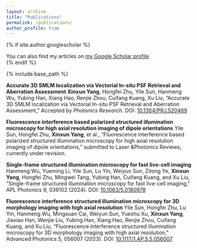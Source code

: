 ```yaml
---
layout: archive
title: "Publications"
permalink: /publications/
author_profile: true
---
```


{% if site.author.googlescholar %}
  <div class="wordwrap">You can also find my articles on <a href="{{site.author.googlescholar}}">my Google Scholar profile</a>.</div>
{% endif %}

{% include base_path %}

**Accurate 3D SMLM localization via Vectorial In-situ PSF Retrieval and Aberration Assessment** 
**Xinxun Yang**, Hongfei Zhu, Yile Sun, Hanmeng Wu, Yubing Han, Xiang Hao, Renjie Zhou, Cuifang Kuang, Xu Liu, “Accurate 3D SMLM localization via Vectorial In-situ PSF Retrieval and Aberration Assessment,” Accepted by *Photonics Research*. DOI: [10.1364/PRJ.520469](https://doi.org/10.1364/PRJ.520469)

**Fluorescence interference based polarized structured illumination microscopy for high axial resolution imaging of dipole orientations** 
Yile Sun, Hongfei Zhu, **Xinxun Yang**, et al., “Fluorescence interference based polarized structured illumination microscopy for high axial resolution imaging of dipole orientations,” submitted to Laser &Photonics Reviews, currently under revision.

**Single-frame structured illumination microscopy for fast live-cell imaging** 
Hanmeng Wu, Yueming Li, Yile Sun, Lu Yin, Weiyun Sun, Zitong Ye, **Xinxun Yang**, Hongfei Zhu, Mingwei Tang, Yubing Han, Cuifang Kuang, and Xu Liu, “Single-frame structured illumination microscopy for fast live-cell imaging,” APL Photonics 9, 036102 (2024). DOI: [10.1063/5.0180978](https://doi.org/10.1063/5.0180978)

**Fluorescence interference structured illumination microscopy for 3D morphology imaging with high axial resolution** 
Yile Sun, Hongfei Zhu, Lu Yin, Hanmeng Wu, Mingxuan Cai, Weiyun Sun, Yueshu Xu, **Xinxun Yang**, Jiaxiao Han, Wenjie Liu, Yubing Han, Xiang Hao, Renjie Zhou, Cuifang Kuang, and Xu Liu, “Fluorescence interference structured illumination microscopy for 3D morphology imaging with high axial resolution,” Advanced Photonics 5, 056007 (2023). DOI: [10.1117/1.AP.5.5.056007](https://doi.org/10.1117/1.AP.5.5.056007)

